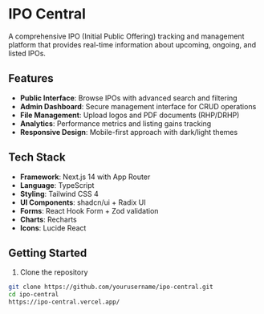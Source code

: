 # IPO Central

A comprehensive IPO (Initial Public Offering) tracking and management platform that provides real-time information about upcoming, ongoing, and listed IPOs.

## Features

- **Public Interface**: Browse IPOs with advanced search and filtering
- **Admin Dashboard**: Secure management interface for CRUD operations
- **File Management**: Upload logos and PDF documents (RHP/DRHP)
- **Analytics**: Performance metrics and listing gains tracking
- **Responsive Design**: Mobile-first approach with dark/light themes

## Tech Stack

- **Framework**: Next.js 14 with App Router
- **Language**: TypeScript
- **Styling**: Tailwind CSS 4
- **UI Components**: shadcn/ui + Radix UI
- **Forms**: React Hook Form + Zod validation
- **Charts**: Recharts
- **Icons**: Lucide React

## Getting Started

1. Clone the repository
```bash
git clone https://github.com/yourusername/ipo-central.git
cd ipo-central
https://ipo-central.vercel.app/
